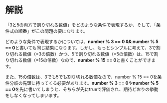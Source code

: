 # 解説
「3と5の両方で割り切れる数値」をどのような条件で表現するか、そして、「条件式の順番」がこの問題の要になります。

どのような条件で表現するかについては、**number % 3 == 0 && number % 5 == 0**と書いても同じ結果になります。しかし、もっとシンプルに考えて、3で割り切れる数値（=3の倍数）かつ、5で割り切れる数値（=5の倍数）は、15で割り切れる数値（=15の倍数）なので、**number % 15 == 0**と書くことができます。

また、15の倍数は、3でも5でも割り切れる数値なので、number % 15 == 0を条件分岐の先頭に持ってくる必要があります。**number % 3 == 0**や**number % 5 == 0**を先に書いてしまうと、そちらが先にtrueで評価され、期待どおりの挙動をしなくなってしまいます。 
